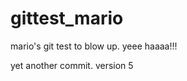 gittest_mario
=============

mario's git test to blow up. yeee haaaa!!!

yet another commit. version 5
